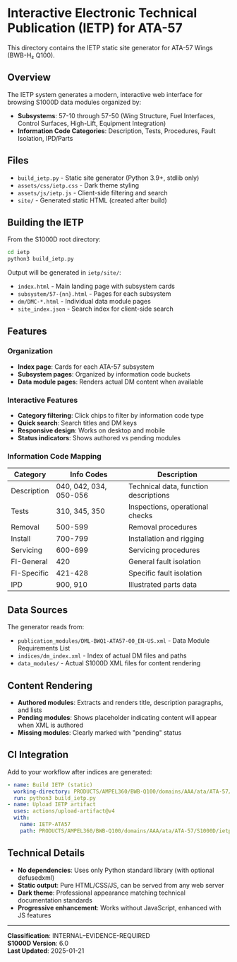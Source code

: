 # Interactive Electronic Technical Publication (IETP) for ATA-57

This directory contains the IETP static site generator for ATA-57 Wings (BWB-H₂ Q100).

## Overview

The IETP system generates a modern, interactive web interface for browsing S1000D data modules organized by:
- **Subsystems**: 57-10 through 57-50 (Wing Structure, Fuel Interfaces, Control Surfaces, High-Lift, Equipment Integration)
- **Information Code Categories**: Description, Tests, Procedures, Fault Isolation, IPD/Parts

## Files

- `build_ietp.py` - Static site generator (Python 3.9+, stdlib only)
- `assets/css/ietp.css` - Dark theme styling
- `assets/js/ietp.js` - Client-side filtering and search
- `site/` - Generated static HTML (created after build)

## Building the IETP

From the S1000D root directory:

```bash
cd ietp
python3 build_ietp.py
```

Output will be generated in `ietp/site/`:
- `index.html` - Main landing page with subsystem cards
- `subsystem/57-{nn}.html` - Pages for each subsystem
- `dm/DMC-*.html` - Individual data module pages
- `site_index.json` - Search index for client-side search

## Features

### Organization
- **Index page**: Cards for each ATA-57 subsystem
- **Subsystem pages**: Organized by information code buckets
- **Data module pages**: Renders actual DM content when available

### Interactive Features
- **Category filtering**: Click chips to filter by information code type
- **Quick search**: Search titles and DM keys
- **Responsive design**: Works on desktop and mobile
- **Status indicators**: Shows authored vs pending modules

### Information Code Mapping

| Category | Info Codes | Description |
|----------|------------|-------------|
| Description | 040, 042, 034, 050-056 | Technical data, function descriptions |
| Tests | 310, 345, 350 | Inspections, operational checks |
| Removal | 500-599 | Removal procedures |
| Install | 700-799 | Installation and rigging |
| Servicing | 600-699 | Servicing procedures |
| FI-General | 420 | General fault isolation |
| FI-Specific | 421-428 | Specific fault isolation |
| IPD | 900, 910 | Illustrated parts data |

## Data Sources

The generator reads from:
- `publication_modules/DML-BWQ1-ATA57-00_EN-US.xml` - Data Module Requirements List
- `indices/dm_index.xml` - Index of actual DM files and paths
- `data_modules/` - Actual S1000D XML files for content rendering

## Content Rendering

- **Authored modules**: Extracts and renders title, description paragraphs, and lists
- **Pending modules**: Shows placeholder indicating content will appear when XML is authored
- **Missing modules**: Clearly marked with "pending" status

## CI Integration

Add to your workflow after indices are generated:

```yaml
- name: Build IETP (static)
  working-directory: PRODUCTS/AMPEL360/BWB-Q100/domains/AAA/ata/ATA-57/S1000D/ietp
  run: python3 build_ietp.py
- name: Upload IETP artifact
  uses: actions/upload-artifact@v4
  with:
    name: IETP-ATA57
    path: PRODUCTS/AMPEL360/BWB-Q100/domains/AAA/ata/ATA-57/S1000D/ietp/site
```

## Technical Details

- **No dependencies**: Uses only Python standard library (with optional defusedxml)
- **Static output**: Pure HTML/CSS/JS, can be served from any web server
- **Dark theme**: Professional appearance matching technical documentation standards
- **Progressive enhancement**: Works without JavaScript, enhanced with JS features

---

**Classification**: INTERNAL–EVIDENCE-REQUIRED  
**S1000D Version**: 6.0  
**Last Updated**: 2025-01-21